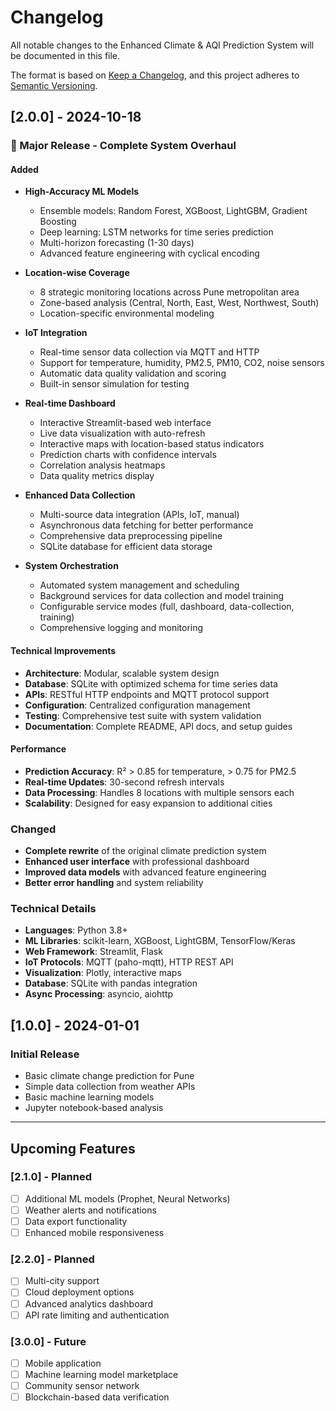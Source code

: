 # Changelog

All notable changes to the Enhanced Climate & AQI Prediction System will be documented in this file.

The format is based on [Keep a Changelog](https://keepachangelog.com/en/1.0.0/),
and this project adheres to [Semantic Versioning](https://semver.org/spec/v2.0.0.html).

## [2.0.0] - 2024-10-18

### 🎉 Major Release - Complete System Overhaul

#### Added
- **High-Accuracy ML Models**
  - Ensemble models: Random Forest, XGBoost, LightGBM, Gradient Boosting
  - Deep learning: LSTM networks for time series prediction
  - Multi-horizon forecasting (1-30 days)
  - Advanced feature engineering with cyclical encoding

- **Location-wise Coverage**
  - 8 strategic monitoring locations across Pune metropolitan area
  - Zone-based analysis (Central, North, East, West, Northwest, South)
  - Location-specific environmental modeling

- **IoT Integration**
  - Real-time sensor data collection via MQTT and HTTP
  - Support for temperature, humidity, PM2.5, PM10, CO2, noise sensors
  - Automatic data quality validation and scoring
  - Built-in sensor simulation for testing

- **Real-time Dashboard**
  - Interactive Streamlit-based web interface
  - Live data visualization with auto-refresh
  - Interactive maps with location-based status indicators
  - Prediction charts with confidence intervals
  - Correlation analysis heatmaps
  - Data quality metrics display

- **Enhanced Data Collection**
  - Multi-source data integration (APIs, IoT, manual)
  - Asynchronous data fetching for better performance
  - Comprehensive data preprocessing pipeline
  - SQLite database for efficient data storage

- **System Orchestration**
  - Automated system management and scheduling
  - Background services for data collection and model training
  - Configurable service modes (full, dashboard, data-collection, training)
  - Comprehensive logging and monitoring

#### Technical Improvements
- **Architecture**: Modular, scalable system design
- **Database**: SQLite with optimized schema for time series data
- **APIs**: RESTful HTTP endpoints and MQTT protocol support
- **Configuration**: Centralized configuration management
- **Testing**: Comprehensive test suite with system validation
- **Documentation**: Complete README, API docs, and setup guides

#### Performance
- **Prediction Accuracy**: R² > 0.85 for temperature, > 0.75 for PM2.5
- **Real-time Updates**: 30-second refresh intervals
- **Data Processing**: Handles 8 locations with multiple sensors each
- **Scalability**: Designed for easy expansion to additional cities

### Changed
- **Complete rewrite** of the original climate prediction system
- **Enhanced user interface** with professional dashboard
- **Improved data models** with advanced feature engineering
- **Better error handling** and system reliability

### Technical Details
- **Languages**: Python 3.8+
- **ML Libraries**: scikit-learn, XGBoost, LightGBM, TensorFlow/Keras
- **Web Framework**: Streamlit, Flask
- **IoT Protocols**: MQTT (paho-mqtt), HTTP REST API
- **Visualization**: Plotly, interactive maps
- **Database**: SQLite with pandas integration
- **Async Processing**: asyncio, aiohttp

## [1.0.0] - 2024-01-01

### Initial Release
- Basic climate change prediction for Pune
- Simple data collection from weather APIs
- Basic machine learning models
- Jupyter notebook-based analysis

---

## Upcoming Features

### [2.1.0] - Planned
- [ ] Additional ML models (Prophet, Neural Networks)
- [ ] Weather alerts and notifications
- [ ] Data export functionality
- [ ] Enhanced mobile responsiveness

### [2.2.0] - Planned
- [ ] Multi-city support
- [ ] Cloud deployment options
- [ ] Advanced analytics dashboard
- [ ] API rate limiting and authentication

### [3.0.0] - Future
- [ ] Mobile application
- [ ] Machine learning model marketplace
- [ ] Community sensor network
- [ ] Blockchain-based data verification